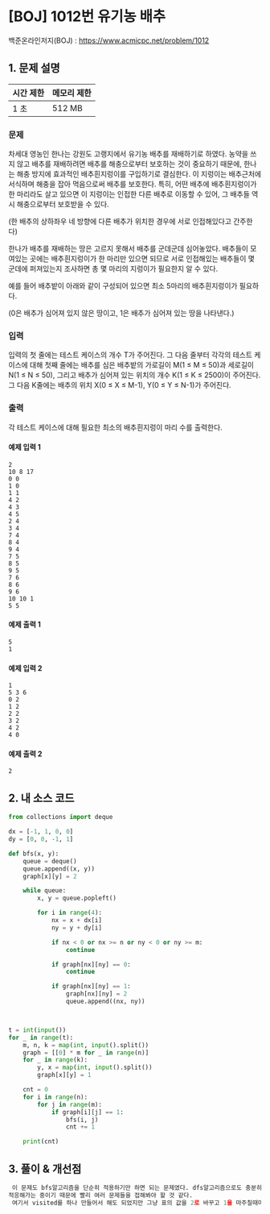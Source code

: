 # [BOJ] 1012번 유기농 배추

백준온라인저지(BOJ) :  https://www.acmicpc.net/problem/1012



## 1. 문제 설명

| 시간 제한 | 메모리 제한 | 
| :-------- | :---------- |
| 1 초      | 512 MB      | 

### 문제

차세대 영농인 한나는 강원도 고랭지에서 유기농 배추를 재배하기로 하였다. 농약을 쓰지 않고 배추를 재배하려면 배추를 해충으로부터 보호하는 것이 중요하기 때문에, 한나는 해충 방지에 효과적인 배추흰지렁이를 구입하기로 결심한다. 이 지렁이는 배추근처에 서식하며 해충을 잡아 먹음으로써 배추를 보호한다. 특히, 어떤 배추에 배추흰지렁이가 한 마리라도 살고 있으면 이 지렁이는 인접한 다른 배추로 이동할 수 있어, 그 배추들 역시 해충으로부터 보호받을 수 있다.

(한 배추의 상하좌우 네 방향에 다른 배추가 위치한 경우에 서로 인접해있다고 간주한다)

한나가 배추를 재배하는 땅은 고르지 못해서 배추를 군데군데 심어놓았다. 배추들이 모여있는 곳에는 배추흰지렁이가 한 마리만 있으면 되므로 서로 인접해있는 배추들이 몇 군데에 퍼져있는지 조사하면 총 몇 마리의 지렁이가 필요한지 알 수 있다.

예를 들어 배추밭이 아래와 같이 구성되어 있으면 최소 5마리의 배추흰지렁이가 필요하다.

(0은 배추가 심어져 있지 않은 땅이고, 1은 배추가 심어져 있는 땅을 나타낸다.)


### 입력

입력의 첫 줄에는 테스트 케이스의 개수 T가 주어진다. 그 다음 줄부터 각각의 테스트 케이스에 대해 첫째 줄에는 배추를 심은 배추밭의 가로길이 M(1 ≤ M ≤ 50)과 세로길이 N(1 ≤ N ≤ 50), 그리고 배추가 심어져 있는 위치의 개수 K(1 ≤ K ≤ 2500)이 주어진다. 그 다음 K줄에는 배추의 위치 X(0 ≤ X ≤ M-1), Y(0 ≤ Y ≤ N-1)가 주어진다.

### 출력

각 테스트 케이스에 대해 필요한 최소의 배추흰지렁이 마리 수를 출력한다.

#### 예제 입력 1

```
2
10 8 17
0 0
1 0
1 1
4 2
4 3
4 5
2 4
3 4
7 4
8 4
9 4
7 5
8 5
9 5
7 6
8 6
9 6
10 10 1
5 5
```

#### 예제 출력 1

```
5
1
```

#### 예제 입력 2

```
1
5 3 6
0 2
1 2
2 2
3 2
4 2
4 0
```

#### 예제 출력 2

```
2
```


## 2. 내 소스 코드

```python
from collections import deque

dx = [-1, 1, 0, 0]
dy = [0, 0, -1, 1]

def bfs(x, y):
    queue = deque()
    queue.append((x, y))
    graph[x][y] = 2

    while queue:
        x, y = queue.popleft()

        for i in range(4):
            nx = x + dx[i]
            ny = y + dy[i]

            if nx < 0 or nx >= n or ny < 0 or ny >= m:
                continue

            if graph[nx][ny] == 0:
                continue

            if graph[nx][ny] == 1:
                graph[nx][ny] = 2
                queue.append((nx, ny))



t = int(input())
for _ in range(t):
    m, n, k = map(int, input().split())
    graph = [[0] * m for _ in range(n)]
    for _ in range(k):
        y, x = map(int, input().split())
        graph[x][y] = 1

    cnt = 0
    for i in range(n):
        for j in range(m):
            if graph[i][j] == 1:
                bfs(i, j)
                cnt += 1

    print(cnt)


```



## 3. 풀이 & 개선점

```python
 이 문제도 bfs알고리즘을 단순히 적용하기만 하면 되는 문제였다. dfs알고리즘으로도 충분히 풀 수 있었지만, 더 생소한 bfs알고리즘을 이용해서
적응해가는 중이기 때문에 빨리 여러 문제들을 접해봐야 할 것 같다.
 여기서 visited를 하나 만들어서 해도 되었지만 그냥 표의 값을 2로 바꾸고 1을 마주칠때마다 카운트만 올려준다는 느낌으로 작성해보았다.
```